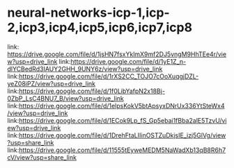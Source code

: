 # neural-networks-icp-1,icp-2,icp3,icp4,icp5,icp6,icp7,icp8
link: https://drive.google.com/file/d/1jsHN7fsxYklmX9mf2DJ5vngM9HhTEe4r/view?usp=drive_link
link:https://drive.google.com/file/d/1yE1Z_n-dlYCBedRd3IAUY2GHH_9UNY6z/view?usp=drive_link
link:https://drive.google.com/file/d/1rXS2CC_TOJO7cOoXuqgjDZL-yeZ08iPZ/view?usp=drive_link
link:https://drive.google.com/file/d/1f0LibYafpN2x18Bj-0ZbP_LsC4BNU7_B/view?usp=drive_link
link:https://drive.google.com/file/d/1elpsKokV5btApsyxDNrUx336YtSteWx4/view?usp=drive_link
link:https://drive.google.com/file/d/1ECok9Lp_fS_Gp5ebai1fBba2alE5TzvU/view?usp=drive_link
link:https://drive.google.com/file/d/1DrehFtaLIIinOSTZuDkjsIE_izj5GlVg/view?usp=share_link
link:https://drive.google.com/file/d/11555tEyweMEDM5NaWadXb13qB8R6h7cV/view?usp=share_link
